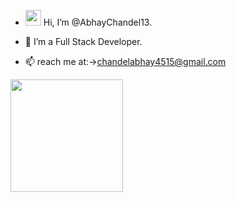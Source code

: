 - <img src="https://raw.githubusercontent.com/MartinHeinz/MartinHeinz/master/wave.gif" width="25px" height="25px"> Hi, I’m @AbhayChandel13.

- 👀 I’m a Full Stack Developer.

- 📫  reach me at:->chandelabhay4515@gmail.com

<img height="180em" src="https://github-readme-stats.vercel.app/api?username=AbhayChandel13&show_icons=true&hide_border=true&&count_private=true&include_all_commits=true" />

<!-- ![visitors](https://visitor-badge.glitch.me/badge?$page_id=page.id) -->
<!---
AbhayChandel13/AbhayChandel13 is a ✨ special ✨ repository because its `README.md` (this file) appears on your GitHub profile.
You can click the Preview link to take a look at your changes .
--->

